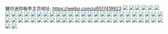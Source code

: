 糖炒迷你板李主页地址: https://weibo.com/u/6517419923 
![](https://wx4.sinaimg.cn/mw2000/00774qEbgy1h92jwlus0sj30u0140wra.jpg) 
![](https://wx4.sinaimg.cn/mw2000/00774qEbgy1h92jwm7du5j30u0140qgq.jpg) 
![](https://wx4.sinaimg.cn/mw2000/00774qEbgy1h92jwliphjj30u01407cj.jpg) 
![](https://wx4.sinaimg.cn/mw2000/00774qEbgy1h92jwmizyij30tz13zajf.jpg) 
![](https://wx4.sinaimg.cn/mw2000/00774qEbgy1h8uawj95s9j31ux2h9x6q.jpg) 
![](https://wx4.sinaimg.cn/mw2000/00774qEbgy1h8sv0zl3hsj31t62evb29.jpg) 
![](https://wx4.sinaimg.cn/mw2000/00774qEbgy1h8nfwkpe0bj32po1ix7wh.jpg) 
![](https://wx4.sinaimg.cn/mw2000/00774qEbgy1h8g311q1npj30wi1ycgqq.jpg) 
![](https://wx4.sinaimg.cn/mw2000/00774qEbgy1h8g31120kpj308s0bqwf6.jpg) 
![](https://wx4.sinaimg.cn/mw2000/00774qEbgy1h8cxvkw47mj30wi0xaqaa.jpg) 
![](https://wx4.sinaimg.cn/mw2000/00774qEbly1h83pyjnzzdj30u00u0n3q.jpg) 
![](https://wx4.sinaimg.cn/mw2000/00774qEbly1h83pyj9gn4j31kw0qa4a6.jpg) 
![](https://wx4.sinaimg.cn/mw2000/00774qEbly1h83pz4yem8j30u00u0n2v.jpg) 
![](https://wx4.sinaimg.cn/mw2000/00774qEbgy1h80djz5kxjj32dc35se81.jpg) 
![](https://wx4.sinaimg.cn/mw2000/00774qEbly1h7z1o81cx6j30u014046i.jpg) 
![](https://wx4.sinaimg.cn/mw2000/00774qEbgy1h7pj7y4jmhj30u00u00z8.jpg) 
![](https://wx4.sinaimg.cn/mw2000/00774qEbgy1h7pj68rbnfj30u20u4k1z.jpg) 
![](https://wx4.sinaimg.cn/mw2000/00774qEbgy1h7pj7qk59qj30tv0tvjwv.jpg) 
![](https://wx4.sinaimg.cn/mw2000/00774qEbgy1h7pj8d5h9pj30tw13wk2j.jpg) 
![](https://wx4.sinaimg.cn/mw2000/00774qEbgy1h7pja7b2fzj30u40u410a.jpg) 
![](https://wx4.sinaimg.cn/mw2000/00774qEbgy1h7onln8mdzj30sg0lcwjh.jpg) 
![](https://wx4.sinaimg.cn/mw2000/00774qEbgy1h7k1qd1afvj30u01sx488.jpg) 
![](https://wx4.sinaimg.cn/mw2000/00774qEbgy1h7g685zcmqj30u0140aei.jpg) 
![](https://wx4.sinaimg.cn/mw2000/00774qEbgy1h72ypq7jusj31jk0podr7.jpg) 
![](https://wx4.sinaimg.cn/mw2000/00774qEbgy1h700at1hohj30u00u0nbu.jpg) 
![](https://wx4.sinaimg.cn/mw2000/00774qEbgy1h6t3f16oyyj324016re81.jpg) 
![](https://wx4.sinaimg.cn/mw2000/00774qEbgy1h6t3f0kigfj324016r1kx.jpg) 
![](https://wx4.sinaimg.cn/mw2000/00774qEbgy1h6t3f2t1pij34n42m0qv7.jpg) 
![](https://wx4.sinaimg.cn/mw2000/00774qEbgy1h6t3f4pw40j34n42m0x6r.jpg) 
![](https://wx4.sinaimg.cn/mw2000/00774qEbgy1h6r4sjhr19j30u00u0dmv.jpg) 
![](https://wx4.sinaimg.cn/mw2000/00774qEbgy1h6plch10mpj328r2zotzu.jpg) 
![](https://wx4.sinaimg.cn/mw2000/00774qEbgy1h6plcfl776j327t18we81.jpg) 
![](https://wx4.sinaimg.cn/mw2000/00774qEbgy1h6plcilwa0j32c0340kjl.jpg) 
![](https://wx4.sinaimg.cn/mw2000/00774qEbgy1h6plcjullfj31ei1vckf2.jpg) 
![](https://wx4.sinaimg.cn/mw2000/00774qEbgy1h6plclxkgwj32c03404qq.jpg) 
![](https://wx4.sinaimg.cn/mw2000/00774qEbgy1h6plcoqbldj32c0340hdu.jpg) 
![](https://wx4.sinaimg.cn/mw2000/00774qEbgy1h6nuaputc5j31hc0u0tmh.jpg) 
![](https://wx4.sinaimg.cn/mw2000/00774qEbgy1h6nuaqnjy0j317q1mbnky.jpg) 
![](https://wx4.sinaimg.cn/mw2000/00774qEbgy1h6nuasfbaxj333y1qzhdu.jpg) 
![](https://wx4.sinaimg.cn/mw2000/00774qEbgy1h6lhahpnltj30jl0qute0.jpg) 
![](https://wx4.sinaimg.cn/mw2000/00774qEbgy1h6hrvakppgj30p50xiwgt.jpg) 
![](https://wx4.sinaimg.cn/mw2000/00774qEbgy1h69u81prryj32yq1o1e82.jpg) 
![](https://wx4.sinaimg.cn/mw2000/00774qEbgy1h65yk8obhyj32c0340qv6.jpg) 
![](https://wx4.sinaimg.cn/mw2000/00774qEbgy1h5xcj5cgwjj32442tpnpd.jpg) 
![](https://wx4.sinaimg.cn/mw2000/00774qEbgy1h5xcj5vt88j31go1y84qj.jpg) 
![](https://wx4.sinaimg.cn/mw2000/00774qEbgy1h5xcj76stqj32c03401ky.jpg) 
![](https://wx4.sinaimg.cn/mw2000/00774qEbgy1h5xcj85manj32c03404qp.jpg) 
![](https://wx4.sinaimg.cn/mw2000/00774qEbgy1h5xcj8trh4j31741liwwx.jpg) 
![](https://wx4.sinaimg.cn/mw2000/00774qEbgy1h5xcj9kogej32c0340hdt.jpg) 
![](https://wx4.sinaimg.cn/mw2000/00774qEbgy1h5xcjaur3wj33402c0kjm.jpg) 
![](https://wx4.sinaimg.cn/mw2000/00774qEbgy1h5xcjc12l9j32801o0hdt.jpg) 
![](https://wx4.sinaimg.cn/mw2000/00774qEbgy1h5xcj4kpjcj32ps1j0e3t.jpg) 
![](https://wx4.sinaimg.cn/mw2000/00774qEbly1h5wmicr5mhj31o02801ky.jpg) 
![](https://wx4.sinaimg.cn/mw2000/00774qEbgy1h5br0vmdrzj30qo0qot9z.jpg) 
![](https://wx4.sinaimg.cn/mw2000/00774qEbgy1h5a23vssffj318a0x8qo7.jpg) 
![](https://wx4.sinaimg.cn/mw2000/00774qEbgy1h5a23ps58mj32c02c0hdu.jpg) 
![](https://wx4.sinaimg.cn/mw2000/00774qEbgy1h5a23zg27kj321c1594le.jpg) 
![](https://wx4.sinaimg.cn/mw2000/00774qEbgy1h57p0n5kvej31l71l7dvy.jpg) 
